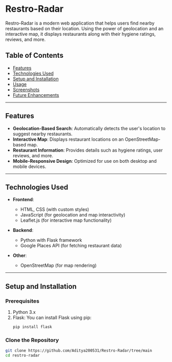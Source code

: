 # Restro-Radar

Restro-Radar is a modern web application that helps users find nearby restaurants based on their location. Using the power of geolocation and an interactive map, it displays restaurants along with their hygiene ratings, reviews, and more.

## Table of Contents
- [Features](#features)
- [Technologies Used](#technologies-used)
- [Setup and Installation](#setup-and-installation)
- [Usage](#usage)
- [Screenshots](#screenshots)
- [Future Enhancements](#future-enhancements)

---

## Features
- **Geolocation-Based Search**: Automatically detects the user's location to suggest nearby restaurants.
- **Interactive Map**: Displays restaurant locations on an OpenStreetMap-based map.
- **Restaurant Information**: Provides details such as hygiene ratings, user reviews, and more.
- **Mobile-Responsive Design**: Optimized for use on both desktop and mobile devices.

---

## Technologies Used
- **Frontend**: 
  - HTML, CSS (with custom styles)
  - JavaScript (for geolocation and map interactivity)
  - Leaflet.js (for interactive map functionality)
  
- **Backend**: 
  - Python with Flask framework
  - Google Places API (for fetching restaurant data)
  
- **Other**: 
  - OpenStreetMap (for map rendering)

---

## Setup and Installation

### Prerequisites
1. Python 3.x
2. Flask: You can install Flask using pip:
    ```bash
    pip install flask
    ```

### Clone the Repository
```bash
git clone https://github.com/Aditya200531/Restro-Radar/tree/main
cd restro-radar
